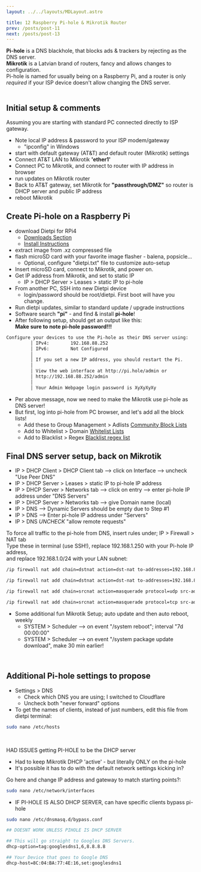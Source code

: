 ```yaml
---
layout: ../../layouts/MDLayout.astro

title: 12 Raspberry Pi-hole & Mikrotik Router
prev: /posts/post-11
next: /posts/post-13
---
```



**Pi-hole** is a DNS blackhole, that blocks ads & trackers by rejecting as the DNS server.<br>
**Mikrotik** is a Latvian brand of routers, fancy and allows changes to configuration.<br>
Pi-hole is named for usually being on a Raspberry Pi, and a router is only *required* if your ISP device doesn't allow changing the DNS server.<br><br>

## Initial setup & comments
Assuming you are starting with standard PC connected directly to ISP gateway.
- Note local IP address & password to your ISP modem/gateway
    - "ipconfig" in Windows
- start with default gateway (AT&T) and default router (Mikrotik) settings
- Connect AT&T LAN to Mikrotik **'ether1'**
- Connect PC to Mikrotik, and connect to router with IP address in browser
- run updates on Mikrotik router
- Back to AT&T gateway, set Mikrotik for **"passthrough/DMZ"** so router is DHCP server and public IP address
- reboot Mikrotik

## Create Pi-hole on a Raspberry Pi
- download Dietpi for RPi4
    - [Downloads Section](https://dietpi.com/#downloadinfo)
    - [Install Instructions](https://dietpi.com/docs/install/)
- extract image from .xz compressed file
- flash microSD card with your favorite image flasher - balena, popsicle...
    - Optional, configure "dietpi.txt" file to customize auto-setup
- Insert microSD card, connect to Mikrotik, and power on.
- Get IP address from Mikrotik, and set to static IP
    - IP > DHCP Server > Leases > static IP to pi-hole
- From another PC, SSH into new Dietpi device
    - login/password should be root/dietpi. First boot will have you change.
- Run dietpi updates, similar to standard update / upgrade instructions
- Software search **"pi"** - and find & install **pi-hole**!
- After following setup, should get an output like this:<br>
    **Make sure to note pi-hole password!!!**
```sh
Configure your devices to use the Pi-hole as their DNS server using:         
         │ IPv4:        192.168.88.252                                        │
         │ IPv6:        Not Configured                                        │
         │                                                                    │
         │ If you set a new IP address, you should restart the Pi.            │
         │                                                                    │
         │ View the web interface at http://pi.hole/admin or                  │
         │ http://192.168.88.252/admin                                        │
         │                                                                    │
         │ Your Admin Webpage login password is XyXyXyXy
```
- Per above message, now we need to make the Mikrotik use pi-hole as DNS server!
- But first, log into pi-hole from PC browser, and let's add all the block lists!
    - Add these to Group Management > Adlists [Community Block Lists](https://v.firebog.net/hosts/lists.php?type=tick)
    - Add to Whitelist > Domain [Whitelist Lists](https://raw.githubusercontent.com/anudeepND/whitelist/master/domains/whitelist.txt)
    - Add to Blacklist > Regex [Blacklist regex list](https://raw.githubusercontent.com/mmotti/pihole-regex/master/regex.list)

## Final DNS server setup, back on Mikrotik
- IP > DHCP Client > DHCP Client tab --> click on Interface --> uncheck "Use Peer DNS"
- IP > DHCP Server > Leases > static IP to pi-hole IP address
- IP > DHCP Server > Networks tab --> click on entry --> enter pi-hole IP address under "DNS Servers"
- IP > DHCP Server > Networks tab --> give Domain name (local)
- IP > DNS --> Dynamic Servers should be empty due to Step #1
- IP > DNS --> Enter pi-hole IP address under "Servers"
- IP > DNS *UNCHECK* "allow remote requests"

To force all traffic to the pi-hole from DNS, insert rules under; IP > Firewall > NAT tab<br>
Type these in terminal (use SSH!), replace 192.168.1.250 with your Pi-hole IP address,<br>
and replace 192.168.1.0/24 with your LAN subnet:<br>
```sh
/ip firewall nat add chain=dstnat action=dst-nat to-addresses=192.168.88.252 protocol=udp src-address=!192.168.88.252 dst-address=!192.168.88.252 dst-port=53 in-interface=!ether1
```
```sh
/ip firewall nat add chain=dstnat action=dst-nat to-addresses=192.168.88.252 protocol=tcp src-address=!192.168.88.252 dst-address=!192.168.88.252 dst-port=53 in-interface=!ether1 
```
```sh
/ip firewall nat add chain=srcnat action=masquerade protocol=udp src-address=192.168.88.0/24 dst-address=192.168.88.252 dst-port=53
```
```sh
/ip firewall nat add chain=srcnat action=masquerade protocol=tcp src-address=192.168.88.0/24 dst-address=192.168.88.252 dst-port=53
```
- Some additional fun Mikrotik Setup; auto update and then auto reboot, weekly
    - SYSTEM > Scheduler --> on event "/system reboot"; interval "7d 00:00:00"
	- SYSTEM > Scheduler --> on event "/system package update download", make 30 min earlier!

<br>

## Additional Pi-hole settings to propose

- Settings > DNS
    - Check which DNS you are using; I switched to Cloudflare
    - Uncheck both "never forward" options
- To get the names of clients, instead of just numbers, edit this file from dietpi terminal:
```sh
sudo nano /etc/hosts
```
<br>

HAD ISSUES getting PI-HOLE to be the DHCP server
   - Had to keep Mikrotik DHCP 'active' - but literally ONLY on the pi-hole
   - It's possible it has to do with the default network settings kicking in?

Go here and change IP address and gateway to match starting points?:
```sh
sudo nano /etc/network/interfaces
```
- IF PI-HOLE IS ALSO DHCP SERVER, can have specific clients bypass pi-hole
```sh
sudo nano /etc/dnsmasq.d/bypass.conf
```
```sh
## DOESNT WORK UNLESS PIHOLE IS DHCP SERVER

## This will go straight to Googles DNS Servers.
dhcp-option=tag:googlesdns1,6,8.8.8.8

## Your Device that goes to Google DNS
dhcp-host=8C:04:BA:77:4E:16,set:googlesdns1
```
